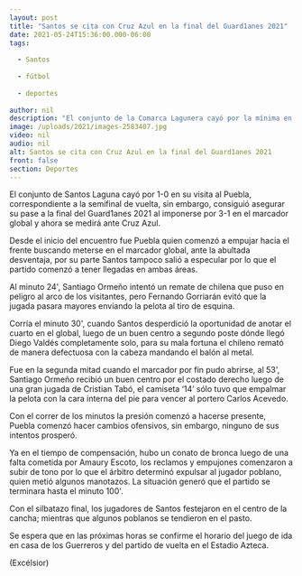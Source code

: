 ```yaml
---
layout: post
title: "Santos se cita con Cruz Azul en la final del Guard1anes 2021"
date: 2021-05-24T15:36:00.000-06:00
tags:
  
  - Santos
  
  - fútbol
  
  - deportes
  
author: nil
description: "El conjunto de la Comarca Lagunera cayó por la mínima en su visita a Puebla, pero consiguió su boleto a la disputa por el título de la Liga Mx con un marcador global de 3-1"
image: /uploads/2021/images-2583407.jpg
video: nil
audio: nil
alt: Santos se cita con Cruz Azul en la final del Guard1anes 2021
front: false
section: Deportes
---
```


El conjunto de Santos Laguna cayó por 1-0 en su visita al Puebla, correspondiente a la semifinal de vuelta, sin embargo, consiguió asegurar su pase a la final del Guard1anes 2021 al imponerse por 3-1 en el marcador global y ahora se medirá ante Cruz Azul.

Desde el inicio del encuentro fue Puebla quien comenzó a empujar hacia el frente buscando meterse en el marcador global, ante la abultada desventaja, por su parte Santos tampoco salió a especular por lo que el partido comenzó a tener llegadas en ambas áreas.

Al minuto 24', Santiago Ormeño intentó un remate de chilena que puso en peligro al arco de los visitantes, pero Fernando Gorriarán evitó que la jugada pasara mayores enviando la pelota al tiro de esquina.

Corría el minuto 30', cuando Santos desperdició la oportunidad de anotar el cuarto en el global, luego de un buen centro a segundo poste dónde llegó Diego Valdés completamente solo, para su mala fortuna el chileno remató de manera defectuosa con la cabeza mandando el balón al metal.

Fue en la segunda mitad cuando el marcador por fin pudo abrirse, al 53', Santiago Ormeño recibió un buen centro por el costado derecho luego de una gran jugada de Cristian Tabó, el camiseta ‘14’ sólo tuvo que empalmar la pelota con la cara interna del pie para vencer al portero Carlos Acevedo.

Con el correr de los minutos la presión comenzó a hacerse presente, Puebla comenzó hacer cambios ofensivos, sin embargo, ninguno de sus intentos prosperó.

Ya en el tiempo de compensación, hubo un conato de bronca luego de una falta cometida por Amaury Escoto, los reclamos y empujones comenzaron a subir de tono por lo que el árbitro determinó expulsar al jugador poblano, quien metió algunos manotazos. La situación generó que el partido se terminara hasta el minuto 100'.

Con el silbatazo final, los jugadores de Santos festejaron en el centro de la cancha; mientras que algunos poblanos se tendieron en el pasto.

Se espera que en las próximas horas se confirme el horario del juego de ida en casa de los Guerreros y del partido de vuelta en el Estadio Azteca.

(Excélsior)